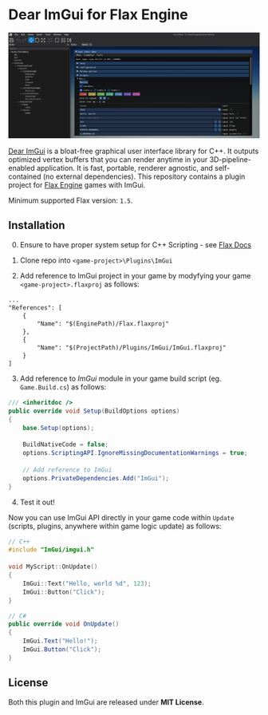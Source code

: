 # Dear ImGui for Flax Engine

![Dear ImGui for Flax Engine](imgui-flax-engine.png)

[Dear ImGui](https://github.com/ocornut/imgui) is a bloat-free graphical user interface library for C++. It outputs optimized vertex buffers that you can render anytime in your 3D-pipeline-enabled application. It is fast, portable, renderer agnostic, and self-contained (no external dependencies). This repository contains a plugin project for [Flax Engine](https://flaxengine.com/) games with ImGui.

Minimum supported Flax version: `1.5`.

## Installation

0. Ensure to have proper system setup for C++ Scripting - see [Flax Docs](https://docs.flaxengine.com/manual/scripting/cpp/index.html)

1. Clone repo into `<game-project>\Plugins\ImGui`

2. Add reference to ImGui project in your game by modyfying your game `<game-project>.flaxproj` as follows:

```
...
"References": [
    {
        "Name": "$(EnginePath)/Flax.flaxproj"
    },
    {
        "Name": "$(ProjectPath)/Plugins/ImGui/ImGui.flaxproj"
    }
]
```

3. Add reference to *ImGui* module in your game build script (eg. `Game.Build.cs`) as follows:

```cs
/// <inheritdoc />
public override void Setup(BuildOptions options)
{
    base.Setup(options);

    BuildNativeCode = false;
    options.ScriptingAPI.IgnoreMissingDocumentationWarnings = true;

    // Add reference to ImGui
    options.PrivateDependencies.Add("ImGui");
}
```

4. Test it out!

Now you can use ImGui API directly in your game code within `Update` (scripts, plugins, anywhere within game logic update) as follows:

```cpp
// C++
#include "ImGui/imgui.h"

void MyScript::OnUpdate()
{
    ImGui::Text("Hello, world %d", 123);
    ImGui::Button("Click");
}
```

```cs
// C#
public override void OnUpdate()
{
    ImGui.Text("Hello!");
    ImGui.Button("Click");
}
```

## License

Both this plugin and ImGui are released under **MIT License**.
